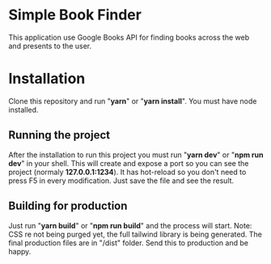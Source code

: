 # Simple Book Finder

This application use Google Books API for finding books across the web and presents to the user.


# Installation

Clone this repository and run "**yarn**" or "**yarn install**". You must have node installed.

## Running the project

After the installation to run this project you must run "**yarn dev**" or "**npm run dev**" in your shell. This will create and expose a port so you can see the project (normaly **127.0.0.1:1234**). It has hot-reload so you don't need to press F5 in every modification. Just save the file and see the result.

## Building for production

Just run "**yarn build**" or "**npm run build**" and the process will start. Note: CSS re not being purged yet, the full tailwind library is being generated. The final production files are in "/dist" folder. Send this to production and be happy.

